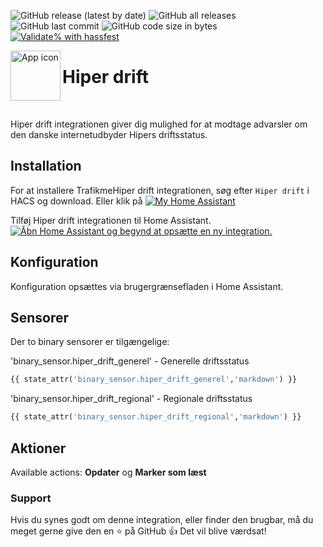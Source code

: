 <!-- markdownlint-disable MD041 -->
![GitHub release (latest by date)](https://img.shields.io/github/v/release/kgn3400/hiper_drift)
![GitHub all releases](https://img.shields.io/github/downloads/kgn3400/hiper_drift/total)
![GitHub last commit](https://img.shields.io/github/last-commit/kgn3400/hiper_drift)
![GitHub code size in bytes](https://img.shields.io/github/languages/code-size/kgn3400/hiper_drift)
[![Validate% with hassfest](https://github.com/kgn3400/hiper_drift/workflows/Validate%20with%20hassfest/badge.svg)](https://github.com/kgn3400/hiper_drift/actions/workflows/hassfest.yaml)

<img align="left" width="80" height="80" src="https://kgn3400.github.io/hiper_drift/assets/icon@2x.png" alt="App icon">

# Hiper drift

<br/>

Hiper drift integrationen giver dig mulighed for at modtage advarsler om den danske internetudbyder Hipers driftsstatus.

## Installation

For at installere TrafikmeHiper drift integrationen, søg efter `Hiper drift` i HACS og download.
Eller klik på
[![My Home Assistant](https://img.shields.io/badge/Home%20Assistant-%2341BDF5.svg?style=flat&logo=home-assistant&label=Add%20to%20HACS)](https://my.home-assistant.io/redirect/hacs_repository/?owner=kgn3400&repository=hiper_drift&category=integration)

Tilføj Hiper drift integrationen til Home Assistant.
[![Åbn Home Assistant og begynd at opsætte en ny integration.](https://my.home-assistant.io/badges/config_flow_start.svg)](https://my.home-assistant.io/redirect/config_flow_start/?domain=hiper_drift)

## Konfiguration

Konfiguration opsættes via brugergrænsefladen i Home Assistant.

## Sensorer

Der to binary sensorer er tilgængelige:

'binary_sensor.hiper_drift_generel' - Generelle driftsstatus

```Python
{{ state_attr('binary_sensor.hiper_drift_generel','markdown') }}
```

'binary_sensor.hiper_drift_regional' - Regionale driftsstatus

```Python
{{ state_attr('binary_sensor.hiper_drift_regional','markdown') }}
```

## Aktioner

Available actions: __Opdater__ og __Marker som læst__

### Support

Hvis du synes godt om denne integration, eller finder den brugbar, må du meget gerne give den en ⭐️ på GitHub 👍 Det vil blive værdsat!
